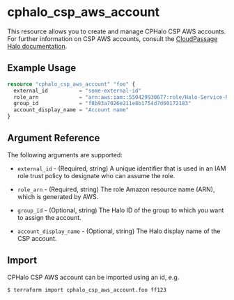 # cphalo_csp_aws_account

This resource allows you to create and manage CPHalo CSP AWS accounts.  
For further information on CSP AWS accounts, consult the
[CloudPassage Halo documentation](https://library.cloudpassage.com/help/cloudpassage-api-documentation#csp-accounts).

## Example Usage

```terraform
resource "cphalo_csp_aws_account" "foo" {
  external_id          = "some-external-id"
  role_arn             = "arn:aws:iam::550429930677:role/Halo-Service-Role"
  group_id             = "f8b93a7026e211e8b1754d7d60172183"
  account_display_name = "Account name"
}
```

## Argument Reference

The following arguments are supported:

* `external_id` - (Required, string) A unique identifier that is used in an IAM role trust policy to designate who can assume the role.

* `role_arn` - (Required, string) The role Amazon resource name (ARN), which is generated by AWS.

* `group_id` - (Optional, string) The Halo ID of the group to which you want to assign the account.

* `account_display_name` - (Optional, string) The Halo display name of the CSP account.

## Import

CPHalo CSP AWS account can be imported using an id, e.g.

```bash
$ terraform import cphalo_csp_aws_account.foo ff123
```
